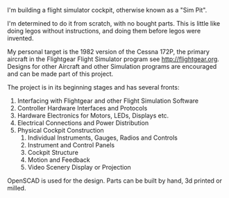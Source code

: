 I'm building a flight simulator cockpit, otherwise known as a "Sim Pit".

I'm determined to do it from scratch, with no bought parts.  This is little
like doing legos without instructions, and doing them before legos were invented.

My personal target is the 1982 version of the Cessna 172P, the primary aircraft in the 
Flightgear Flight Simulator program see http://flightgear.org.  Designs for other 
Aircraft and other Simulation programs are encouraged and can be made part of this project.


The project is in its beginning stages and has several fronts:

1. Interfacing with Flightgear and other Flight Simulation Software
2. Controller Hardware Interfaces and Protocols
3. Hardware Electronics for Motors, LEDs, Displays etc.
4. Electrical Connections and Power Distribution
5. Physical Cockpit Construction
   1. Individual Instruments, Gauges, Radios and Controls
   2. Instrument and Control Panels
   3. Cockpit Structure
   4. Motion and Feedback
   5. Video Scenery Display or Projection

OpenSCAD is used for the design.  Parts can be built by hand, 3d printed or milled.